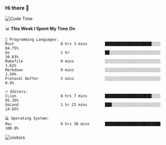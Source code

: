 ### Hi there 👋

<!--
**CrazyCollin/crazycollin** is a ✨ _special_ ✨ repository because its `README.md` (this file) appears on your GitHub profile.

Here are some ideas to get you started:

- 🔭 I’m currently working on ...
- 🌱 I’m currently learning ...
- 👯 I’m looking to collaborate on ...
- 🤔 I’m looking for help with ...
- 💬 Ask me about ...
- 📫 How to reach me: ...
- 😄 Pronouns: ...
- ⚡ Fun fact: ...
-->

<!--START_SECTION:waka-->
![Code Time](http://img.shields.io/badge/Code%20Time-41%20hrs%2044%20mins-blue)

📊 **This Week I Spent My Time On** 

```text
💬 Programming Languages: 
Rust                     8 hrs 3 mins        █████████████████████░░░░   84.75% 
Go                       1 hr                ██░░░░░░░░░░░░░░░░░░░░░░░   10.63% 
Makefile                 9 mins              ░░░░░░░░░░░░░░░░░░░░░░░░░   1.62% 
Markdown                 9 mins              ░░░░░░░░░░░░░░░░░░░░░░░░░   1.59% 
Protocol Buffer          5 mins              ░░░░░░░░░░░░░░░░░░░░░░░░░   0.9%

🔥 Editors: 
CLion                    8 hrs 7 mins        █████████████████████░░░░   85.35% 
GoLand                   1 hr 23 mins        ███░░░░░░░░░░░░░░░░░░░░░░   14.65%

💻 Operating System: 
Mac                      9 hrs 30 mins       █████████████████████████   100.0%

```


<!--END_SECTION:waka-->


![visitors](https://visitor-badge.glitch.me/badge?page_id=crazycollin.crazycollin&left_color=green&right_color=red)
